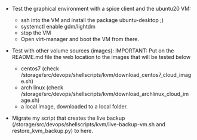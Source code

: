 - Test the graphical environment with a spice client and the ubuntu20 VM:
    * ssh into the VM and install the package ubuntu-desktop ;)
    * systemctl enable gdm/lightdm
    * stop the VM
    * Open virt-manager and boot the VM from there.

- Test with other volume sources (images):
    IMPORTANT: Put on the README.md file the web location to the images that will be tested below
    * centos7 (check /storage/src/devops/shellscripts/kvm/download_centos7_cloud_image.sh)
    * arch linux (check /storage/src/devops/shellscripts/kvm/download_archlinux_cloud_image.sh)
    * a local image, downloaded to a local folder.

- Migrate my script that creates the live backup
  (/storage/src/devops/shellscripts/kvm/live-backup-vm.sh and restore_kvm_backup.py) to here.
